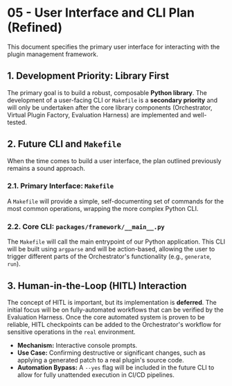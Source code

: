 # 05 - User Interface and CLI Plan (Refined)

This document specifies the primary user interface for interacting with the plugin management framework.

## 1. Development Priority: Library First

The primary goal is to build a robust, composable **Python library**. The development of a user-facing CLI or `Makefile` is a **secondary priority** and will only be undertaken after the core library components (Orchestrator, Virtual Plugin Factory, Evaluation Harness) are implemented and well-tested.

## 2. Future CLI and `Makefile`

When the time comes to build a user interface, the plan outlined previously remains a sound approach.

### 2.1. Primary Interface: `Makefile`
A `Makefile` will provide a simple, self-documenting set of commands for the most common operations, wrapping the more complex Python CLI.

### 2.2. Core CLI: `packages/framework/__main__.py`
The `Makefile` will call the main entrypoint of our Python application. This CLI will be built using `argparse` and will be action-based, allowing the user to trigger different parts of the Orchestrator's functionality (e.g., `generate`, `run`).

## 3. Human-in-the-Loop (HITL) Interaction

The concept of HITL is important, but its implementation is **deferred**. The initial focus will be on fully-automated workflows that can be verified by the Evaluation Harness. Once the core automated system is proven to be reliable, HITL checkpoints can be added to the Orchestrator's workflow for sensitive operations in the `real` environment.

- **Mechanism:** Interactive console prompts.
- **Use Case:** Confirming destructive or significant changes, such as applying a generated patch to a real plugin's source code.
- **Automation Bypass:** A `--yes` flag will be included in the future CLI to allow for fully unattended execution in CI/CD pipelines.